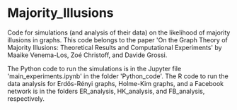 # Majority_Illusions
Code for simulations (and analysis of their data) on the likelihood of majority illusions in graphs.
This code belongs to the paper 'On the Graph Theory of Majority Illusions: Theoretical Results and Computational Experiments' by Maaike Venema-Los, Zoé Christoff, and Davide Grossi.

The Python code to run the simulations is in the Jupyter file 'main_experiments.ipynb' in the folder 'Python_code'.
The R code to run the data analysis for Erdös-Rényi graphs, Holme-Kim graphs, and a Facebook network is in the folders ER_analysis, HK_analysis, and FB_analysis, respectively.
